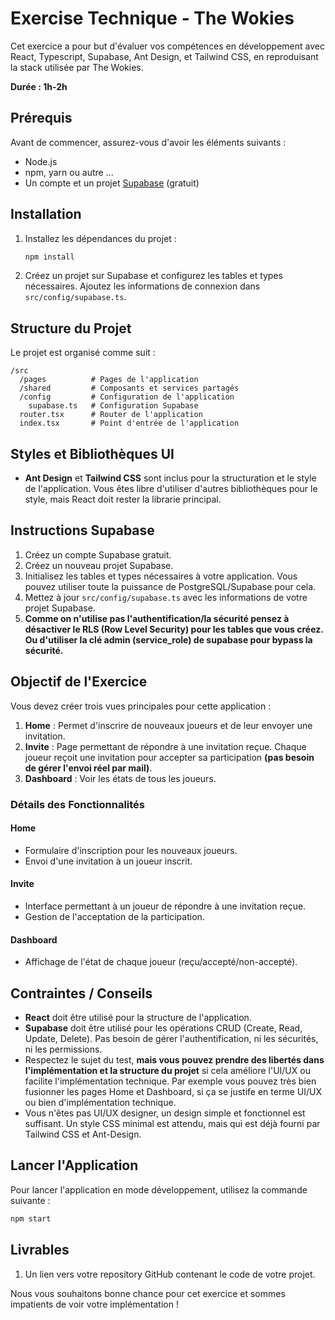 # Exercise Technique - The Wokies
Cet exercice a pour but d'évaluer vos compétences en développement avec React, Typescript, Supabase, Ant Design, et Tailwind CSS, en reproduisant la stack utilisée par The Wokies.

**Durée : 1h-2h**

## Prérequis

Avant de commencer, assurez-vous d'avoir les éléments suivants :
- Node.js
- npm, yarn ou autre ...
- Un compte et un projet [Supabase](https://supabase.com/) (gratuit)

## Installation

1. Installez les dépendances du projet :
    ```sh
    npm install
    ```

2. Créez un projet sur Supabase et configurez les tables et types nécessaires. Ajoutez les informations de connexion dans `src/config/supabase.ts`.

## Structure du Projet

Le projet est organisé comme suit :

```
/src
  /pages          # Pages de l'application
  /shared         # Composants et services partagés
  /config         # Configuration de l'application
    supabase.ts   # Configuration Supabase
  router.tsx      # Router de l'application
  index.tsx       # Point d'entrée de l'application
```

## Styles et Bibliothèques UI

- **Ant Design** et **Tailwind CSS** sont inclus pour la structuration et le style de l'application. Vous êtes libre d'utiliser d'autres bibliothèques pour le style, mais React doit rester la librarie principal.

## Instructions Supabase

1. Créez un compte Supabase gratuit.
2. Créez un nouveau projet Supabase.
3. Initialisez les tables et types nécessaires à votre application. Vous pouvez utiliser toute la puissance de PostgreSQL/Supabase pour cela.
4. Mettez à jour `src/config/supabase.ts` avec les informations de votre projet Supabase.
5. **Comme on n'utilise pas l'authentification/la sécurité pensez à désactiver le RLS (Row Level Security) pour les tables que vous créez. Ou d'utiliser la clé admin (service_role) de supabase pour bypass la sécurité.**

## Objectif de l'Exercice

Vous devez créer trois vues principales pour cette application :

1. **Home** : Permet d'inscrire de nouveaux joueurs et de leur envoyer une invitation.
2. **Invite** : Page permettant de répondre à une invitation reçue. Chaque joueur reçoit une invitation pour accepter sa participation **(pas besoin de gérer l'envoi réel par mail)**.
3. **Dashboard** : Voir les états de tous les joueurs.

### Détails des Fonctionnalités

#### Home
- Formulaire d'inscription pour les nouveaux joueurs.
- Envoi d'une invitation à un joueur inscrit.

#### Invite
- Interface permettant à un joueur de répondre à une invitation reçue.
- Gestion de l'acceptation de la participation.

#### Dashboard
- Affichage de l'état de chaque joueur (reçu/accepté/non-accepté).

## Contraintes / Conseils

- **React** doit être utilisé pour la structure de l'application.
- **Supabase** doit être utilisé pour les opérations CRUD (Create, Read, Update, Delete). Pas besoin de gérer l'authentification, ni les sécurités, ni les permissions.
- Respectez le sujet du test, **mais vous pouvez prendre des libertés dans l'implémentation et la structure du projet** si cela améliore l'UI/UX ou facilite l'implémentation technique. Par exemple vous pouvez très bien fusionner les pages Home et Dashboard, si ça se justife en terme UI/UX ou bien d'implémentation technique.
- Vous n'êtes pas UI/UX designer, un design simple et fonctionnel est suffisant. Un style CSS minimal est attendu, mais qui est déjà fourni par Tailwind CSS et Ant-Design.

## Lancer l'Application

Pour lancer l'application en mode développement, utilisez la commande suivante :
```sh
npm start
```

## Livrables

1. Un lien vers votre repository GitHub contenant le code de votre projet.

Nous vous souhaitons bonne chance pour cet exercice et sommes impatients de voir votre implémentation !
